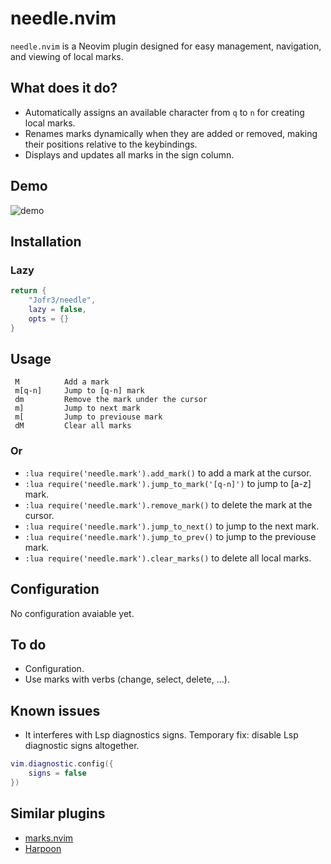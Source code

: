 # needle.nvim

`needle.nvim` is a Neovim plugin designed for easy management, navigation, and viewing of local marks.

## What does it do?

- Automatically assigns an available character from `q` to `n` for creating local marks.
- Renames marks dynamically when they are added or removed, making their positions relative to the keybindings.
- Displays and updates all marks in the sign column.
  
## Demo

![demo](https://i.imgur.com/UMlThqn.gif)

## Installation

### Lazy

```lua
return {
    "Jofr3/needle",
    lazy = false,
    opts = {}
}
```

## Usage

```
 M          Add a mark
 m[q-n]     Jump to [q-n] mark
 dm         Remove the mark under the cursor
 m]         Jump to next mark
 m[         Jump to previouse mark
 dM         Clear all marks
```

### Or

- `:lua require('needle.mark').add_mark()` to add a mark at the cursor.
- `:lua require('needle.mark').jump_to_mark('[q-n]')` to jump to [a-z] mark.
- `:lua require('needle.mark').remove_mark()` to delete the mark at the cursor.
- `:lua require('needle.mark').jump_to_next()` to jump to the next mark.
- `:lua require('needle.mark').jump_to_prev()` to jump to the previouse mark.
- `:lua require('needle.mark').clear_marks()` to delete all local marks.

## Configuration

No configuration avaiable yet.

## To do

- Configuration.
- Use marks with verbs (change, select, delete, ...).

## Known issues

- It interferes with Lsp diagnostics signs. Temporary fix: disable Lsp diagnostic signs altogether.

```lua
vim.diagnostic.config({
    signs = false
})
```

## Similar plugins

- [marks.nvim](https://github.com/chentoast/marks.nvim)
- [Harpoon](https://github.com/ThePrimeagen/harpoon)
